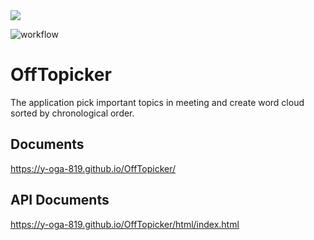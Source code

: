 <img src="https://img.shields.io/badge/-Go-76E1FE.svg?logo=go&style=plastic">

![workflow](https://github.com/y-oga-819/OffTopicker/actions/workflows/golangcli-lint.yml/badge.svg)


# OffTopicker
The application pick important topics in meeting and create word cloud sorted by chronological order.

## Documents
https://y-oga-819.github.io/OffTopicker/

## API Documents
https://y-oga-819.github.io/OffTopicker/html/index.html
